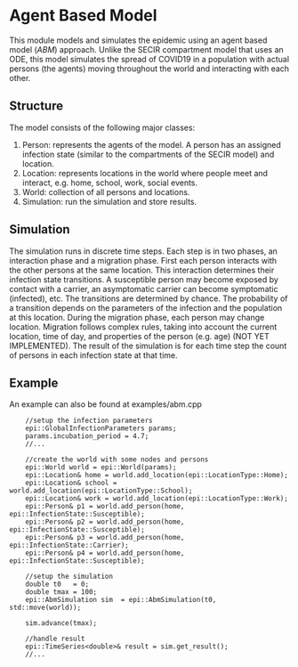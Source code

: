 # Agent Based Model

This module models and simulates the epidemic using an agent based model (*ABM*) approach. Unlike the SECIR compartment model that uses an ODE, this model simulates the spread of COVID19 in a population with actual persons (the agents) moving throughout the world and interacting with each other.

## Structure

The model consists of the following major classes:
1. Person: represents the agents of the model. A person has an assigned infection state (similar to the compartments of the SECIR model) and location. 
2. Location: represents locations in the world where people meet and interact, e.g. home, school, work, social events.
3. World: collection of all persons and locations.
4. Simulation: run the simulation and store results.

## Simulation

The simulation runs in discrete time steps. Each step is in two phases, an interaction phase and a migration phase. First each person interacts with the other persons at the same location. This interaction determines their infection state transitions. A susceptible person may become exposed by contact with a carrier, an asymptomatic carrier can become symptomatic (infected), etc. The transitions are determined by chance. The probability of a transition depends on the parameters of the infection and the population at this location. During the migration phase, each person may change location. Migration follows complex rules, taking into account the current location, time of day, and properties of the person (e.g. age) (NOT YET IMPLEMENTED). The result of the simulation is for each time step the count of persons in each infection state at that time.

## Example
An example can also be found at examples/abm.cpp
```
    //setup the infection parameters
    epi::GlobalInfectionParameters params;
    params.incubation_period = 4.7;
    //...

    //create the world with some nodes and persons
    epi::World world = epi::World(params);
    epi::Location& home = world.add_location(epi::LocationType::Home);
    epi::Location& school = world.add_location(epi::LocationType::School);
    epi::Location& work = world.add_location(epi::LocationType::Work);
    epi::Person& p1 = world.add_person(home, epi::InfectionState::Susceptible);
    epi::Person& p2 = world.add_person(home, epi::InfectionState::Susceptible);
    epi::Person& p3 = world.add_person(home, epi::InfectionState::Carrier);
    epi::Person& p4 = world.add_person(home, epi::InfectionState::Susceptible);

    //setup the simulation
    double t0   = 0;
    double tmax = 100;
    epi::AbmSimulation sim  = epi::AbmSimulation(t0, std::move(world));

    sim.advance(tmax);

    //handle result
    epi::TimeSeries<double>& result = sim.get_result();
    //...
```
